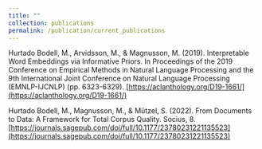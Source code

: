 ```yaml
---
title: ""
collection: publications
permalink: /publication/current_publications
---
```


Hurtado Bodell, M., Arvidsson, M., & Magnusson, M. (2019). Interpretable Word Embeddings via Informative Priors. In Proceedings of the 2019 Conference on Empirical Methods in Natural Language Processing and the 9th International Joint Conference on Natural Language Processing (EMNLP-IJCNLP) (pp. 6323-6329). [https://aclanthology.org/D19-1661/](https://aclanthology.org/D19-1661/)


Hurtado Bodell, M., Magnusson, M., & Mützel, S. (2022). From Documents to Data: A Framework for Total Corpus Quality. Socius, 8. [https://journals.sagepub.com/doi/full/10.1177/23780231221135523](https://journals.sagepub.com/doi/full/10.1177/23780231221135523)
